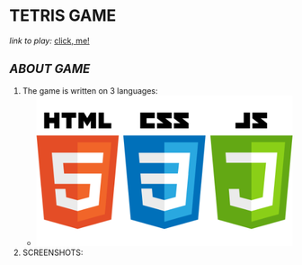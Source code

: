 # TETRIS GAME
<em>link to play:</em> [click, me!](https://keinpop.github.io/TetrisJS/)  

## <strong><em>ABOUT GAME</em></strong>  

1. The game is written on 3 languages:  
    - ![Language](./src/image/languege.png)  
2. SCREENSHOTS:
